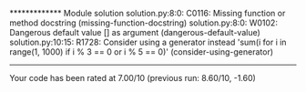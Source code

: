 ************* Module solution
solution.py:8:0: C0116: Missing function or method docstring (missing-function-docstring)
solution.py:8:0: W0102: Dangerous default value [] as argument (dangerous-default-value)
solution.py:10:15: R1728: Consider using a generator instead 'sum(i for i in range(1, 1000) if i % 3 == 0 or i % 5 == 0)' (consider-using-generator)

------------------------------------------------------------------
Your code has been rated at 7.00/10 (previous run: 8.60/10, -1.60)

